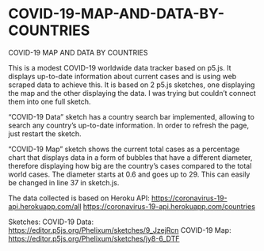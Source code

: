 # COVID-19-MAP-AND-DATA-BY-COUNTRIES

COVID-19 MAP AND DATA BY COUNTRIES

This is a modest COVID-19 worldwide data tracker based on p5.js. It displays up-to-date information about current cases and is using web scraped data to achieve this. It is based on 2 p5.js sketches, one displaying the map and the other displaying the data. I was trying but couldn’t connect them into one full sketch.

“COVID-19 Data” sketch has a country search bar implemented, allowing to search any country’s up-to-date information. In order to refresh the page, just restart the sketch.



“COVID-19 Map” sketch shows the current total cases as a percentage chart that displays data in a form of bubbles that have a different diameter, therefore displaying how big are the country’s cases compared to the total world cases. The diameter starts at 0.6 and goes up to 29. This can easily be changed in line 37 in sketch.js.


The data collected is based on Heroku API:
https://coronavirus-19-api.herokuapp.com/all
https://coronavirus-19-api.herokuapp.com/countries

Sketches:
COVID-19 Data: https://editor.p5js.org/Phelixum/sketches/9_JzejRcn
COVID-19 Map: https://editor.p5js.org/Phelixum/sketches/jy8-6_DTF


